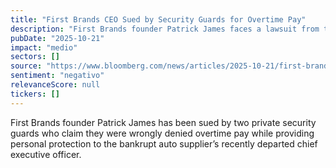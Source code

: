 ```yaml
---
title: "First Brands CEO Sued by Security Guards for Overtime Pay"
description: "First Brands founder Patrick James faces a lawsuit from two security guards over unpaid overtime as they provided protection to the company's former CEO."
pubDate: "2025-10-21"
impact: "medio"
sectors: []
source: "https://www.bloomberg.com/news/articles/2025-10-21/first-brands-founder-sued-by-security-guards-for-overtime-pay"
sentiment: "negativo"
relevanceScore: null
tickers: []
---
```


First Brands founder Patrick James has been sued by two private security guards who claim they were wrongly denied overtime pay while providing personal protection to the bankrupt auto supplier’s recently departed chief executive officer.
